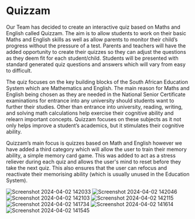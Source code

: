 # Quizzam
Our Team has decided to create an interactive quiz based on Maths and English called Quizzam. The aim is to allow students to work on their basic Maths and English skills as well as allow parents to monitor their child’s progress without the pressure of a test. Parents and teachers will have the added opportunity to create their quizzes so they can adjust the questions as they deem fit for each student/child. Students will be presented with standard generated quiz questions and answers which will vary from easy to difficult.

The quiz focuses on the key building blocks of the South African Education System which are Mathematics and English. The main reason for Maths and English being chosen as they are needed in the National Senior Certificate examinations for entrance into any university should students want to further their studies. Other than entrance into university, reading, writing, and solving math calculations help exercise their cognitive ability and relearn important concepts. Quizzam focuses on these subjects as it not only helps improve a student’s academics, but it stimulates their cognitive ability.

Quizzam’s main focus is quizzes based on Math and English however we have added a third category which will allow the user to train their memory ability, a simple memory card game. This was added to act as a stress reliever during each quiz and allows the user's mind to reset before they take the next quiz. This also ensures that the user can refocus and reactivate their memorising ability (which is usually unused in the Education System).

![Screenshot 2024-04-02 142033](https://github.com/dylan-govender/Quizzam/assets/134143760/5c5ea72d-ff0a-4b29-9e0b-abdf02c8e1e8)
![Screenshot 2024-04-02 142046](https://github.com/dylan-govender/Quizzam/assets/134143760/c671700b-b70a-481c-add2-aad9bc3d128d)
![Screenshot 2024-04-02 142103](https://github.com/dylan-govender/Quizzam/assets/134143760/9dfea7ad-086c-4a02-ac53-14dfa207b7d2)
![Screenshot 2024-04-02 142115](https://github.com/dylan-govender/Quizzam/assets/134143760/e8769dba-72da-42e3-8d21-f765bec7c76c)
![Screenshot 2024-04-02 141734](https://github.com/dylan-govender/Quizzam/assets/134143760/97b41ca4-90bf-4530-add9-75247439354f)
![Screenshot 2024-04-02 141614](https://github.com/dylan-govender/Quizzam/assets/134143760/96e554f9-b24a-4159-9fe4-0a2682de4bd2)
![Screenshot 2024-04-02 141545](https://github.com/dylan-govender/Quizzam/assets/134143760/6880eed9-b34c-421c-8474-f4653c2df291)

